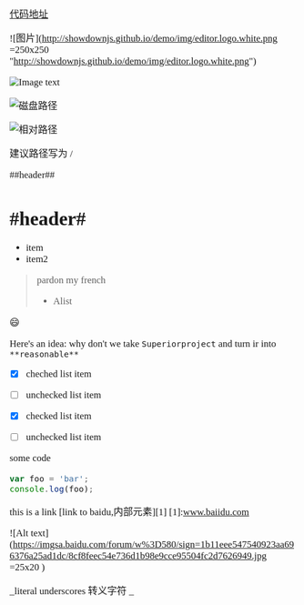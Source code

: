 <span  style="font-family: Simsun,serif; font-size: 17px; ">

[代码地址](https://github.com/showdownjs/showdown)

![图片](http://showdownjs.github.io/demo/img/editor.logo.white.png =250x250 "http://showdownjs.github.io/demo/img/editor.logo.white.png")

![Image text](www.baidu.com/img/flexible/logo/pc/result.png)

![磁盘路径](F:\resources\2.图片\heard\head.jpg)

![相对路径](img/4.jpg)

建议路径写为 / 

##header##

# \#header\# #

- item
- item2

> pardon my french
> - Alist

:smile:

Here's an idea: why don't we take `Superiorproject` and turn ir into `**reasonable**`

 - [x] cheched list item
 - [ ] unchecked list item

 - [x] checked list item
 - [ ] unchecked list item


some code
```js
var foo = 'bar';
console.log(foo);
```
this is a link [link to baidu,内部元素][1]
[1]:www.baiidu.com


![Alt text](https://imgsa.baidu.com/forum/w%3D580/sign=1b11eee547540923aa696376a25ad1dc/8cf8feec54e736d1b98e9cce95504fc2d7626949.jpg =25x20 )


\_literal underscores 转义字符 \_

</span>